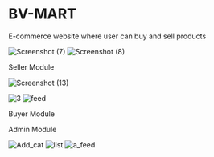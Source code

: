 # BV-MART
E-commerce website where user can buy and sell products

![Screenshot (7)](https://user-images.githubusercontent.com/73779347/118256474-2100e680-b4cb-11eb-858a-980b48c7bcde.png)
![Screenshot (8)](https://user-images.githubusercontent.com/73779347/118257782-a5a03480-b4cc-11eb-904a-6c911b515c18.png)


  Seller Module


![Screenshot (13)](https://user-images.githubusercontent.com/73779347/118258177-2eb76b80-b4cd-11eb-83c1-18ad871ec51a.png)

![3](https://user-images.githubusercontent.com/73779347/118259786-2eb86b00-b4cf-11eb-9323-99460a30b59b.png)
![feed](https://user-images.githubusercontent.com/73779347/118261813-b4d5b100-b4d1-11eb-9320-eb703baac635.png)


   Buyer Module



Admin Module


![Add_cat](https://user-images.githubusercontent.com/73779347/118261871-c3bc6380-b4d1-11eb-8924-5bd068db15b7.png)
![list](https://user-images.githubusercontent.com/73779347/118261897-ca4adb00-b4d1-11eb-910b-08b305d2f382.png)
![a_feed](https://user-images.githubusercontent.com/73779347/118261919-cfa82580-b4d1-11eb-975b-78085d8e597c.png)

